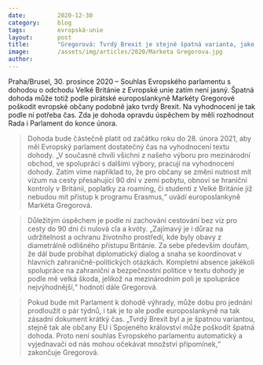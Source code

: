 ```yaml
---
date:         2020-12-30
category:     blog
tags:         evropská-unie
layout:       post
title:        "Gregorová: Tvrdý Brexit je stejně špatná varianta, jako dohoda za každou cenu"
image:        /assets/img/articles/2020/Marketa Gregorova.jpg
author:       
---
```


Praha/Brusel, 30. prosince 2020 – Souhlas Evropského parlamentu s dohodou o odchodu Velké Británie z Evropské unie zatím není jasný. Špatná dohoda může totiž podle pirátské europoslankyně Markéty Gregorové poškodit evropské občany podobně jako tvrdý Brexit. Na vyhodnocení je tak podle ní potřeba čas. Zda je dohoda opravdu úspěchem by měli rozhodnout Rada i Parlament do konce února.

 

> Dohoda bude částečně platit od začátku roku do 28. února 2021, aby měl Evropský parlament dostatečný čas na vyhodnocení textu dohody. „V současné chvíli všichni z našeho výboru pro mezinárodní obchod, ve spolupráci s dalšími výbory, pracují na vyhodnocení dohody. Zatím víme například to, že pro občany se změní nutnost mít vízum na cesty přesahující 90 dní v zemi pobytu, obnoví se hraniční kontroly v Británii, poplatky za roaming, či studenti z Velké Británie již nebudou mít přístup k programu Erasmus,“ uvádí europoslankyně Markéta Gregorová.

 

> Důležitým úspěchem je podle ní zachování cestování bez víz pro cesty do 90 dní či nulová cla a kvóty. „Zajímavý je i důraz na udržitelnost a ochranu životního prostředí, kde byly obavy z diametrálně odlišného přístupu Británie. Za sebe především doufám, že dál bude probíhat diplomatický dialog a snaha se koordinovat v hlavních zahraničně-politických otázkách. Kompletní absence jakékoli spolupráce na zahraniční a bezpečnostní politice v textu dohody je podle mě velká škoda, jelikož na mezinárodním poli je spolupráce nejvýhodnější,“ hodnotí dále Gregorová.

 

> Pokud bude mít Parlament k dohodě výhrady, může dobu pro jednání prodloužit o pár týdnů, i tak je to ale podle europoslankyně na tak zásadní dokument krátký čas. „Tvrdý Brexit byl a je špatnou variantou, stejně tak ale občany EU i Spojeného království může poškodit špatná dohoda. Proto není souhlas Evropského parlamentu automatický a vyjednavači od nás mohou očekávat množství připomínek,“ zakončuje Gregorová.

 

